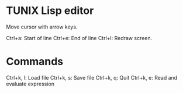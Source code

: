 TUNIX Lisp editor
=================

Move cursor with arrow keys.

Ctrl+a: Start of line
Ctrl+e: End of line
Ctrl+l: Redraw screen.

# Commands

Ctrl+k, l: Load file
Ctrl+k, s: Save file
Ctrl+k, q: Quit
Ctrl+k, e: Read and evaluate expression

